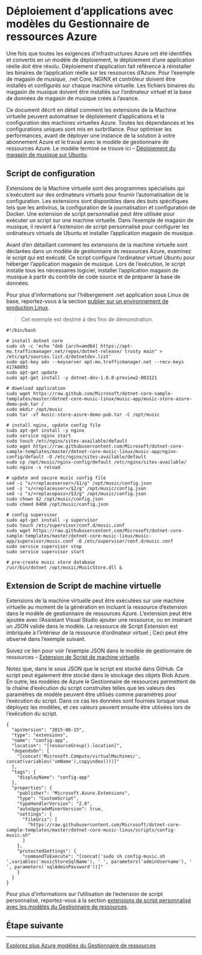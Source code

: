 <properties
   pageTitle="Automatisation du déploiement d’applications avec les Extensions de la Machine virtuelle | Microsoft Azure"
   description="Didacticiel de DotNet Core Azure VM"
   services="virtual-machines-linux"
   documentationCenter="virtual-machines"
   authors="neilpeterson"
   manager="timlt"
   editor="tysonn"
   tags="azure-service-management"/>

<tags
   ms.service="virtual-machines-linux"
   ms.devlang="na"
   ms.topic="article"
   ms.tgt_pltfrm="vm-linux"
   ms.workload="infrastructure"
   ms.date="09/21/2016"
   ms.author="nepeters"/>

# <a name="application-deployment-with-azure-resource-manager-templates"></a>Déploiement d’applications avec modèles du Gestionnaire de ressources Azure

Une fois que toutes les exigences d’infrastructures Azure ont été identifiés et convertis en un modèle de déploiement, le déploiement d’une application réelle doit être résolu. Déploiement d’application fait référence à réinstaller les binaires de l’application réelle sur les ressources d’Azure. Pour l’exemple de magasin de musique, .net Core, NGINX et contrôleur doivent être installés et configurés sur chaque machine virtuelle. Les fichiers binaires du magasin de musique doivent être installés sur l’ordinateur virtuel et la base de données de magasin de musique créés à l’avance.

Ce document décrit en détail comment les extensions de la Machine virtuelle peuvent automatiser le déploiement d’applications et la configuration des machines virtuelles Azure. Toutes les dépendances et les configurations uniques sont mis en surbrillance. Pour optimiser les performances, avant de déployer une instance de la solution à votre abonnement Azure et le travail avec le modèle de gestionnaire de ressources Azure. Le modèle terminé se trouve ici – [Déploiement du magasin de musique sur Ubuntu](https://github.com/Microsoft/dotnet-core-sample-templates/tree/master/dotnet-core-music-linux).

## <a name="configuration-script"></a>Script de configuration

Extensions de la Machine virtuelle sont des programmes spécialisés qui s’exécutent sur des ordinateurs virtuels pour fournir l’automatisation de la configuration. Les extensions sont disponibles dans des buts spécifiques tels que les antivirus, la configuration de la journalisation et configuration de Docker. Une extension de script personnalisé peut être utilisée pour exécuter un script sur une machine virtuelle. Dans l’exemple de magasin de musique, il revient à l’extension de script personnalisé pour configurer les ordinateurs virtuels de Ubuntu et installer l’application magasin de musique.

Avant d’en détaillant comment les extensions de la machine virtuelle sont déclarées dans un modèle de gestionnaire de ressources Azure, examinez le script qui est exécuté. Ce script configure l’ordinateur virtuel Ubuntu pour héberger l’application magasin de musique. Lors de l’exécution, le script installe tous les nécessaires logiciel, installer l’application magasin de musique à partir du contrôle de code source et de préparer la base de données. 

Pour plus d’informations sur l’hébergement .net application sous Linux de base, reportez-vous à la section [publier sur un environnement de production Linux](https://docs.asp.net/en/latest/publishing/linuxproduction.html). 

> Cet exemple est destiné à des fins de démonstration.

```none
#!/bin/bash

# install dotnet core
sudo sh -c 'echo "deb [arch=amd64] https://apt-mo.trafficmanager.net/repos/dotnet-release/ trusty main" > /etc/apt/sources.list.d/dotnetdev.list'
sudo apt-key adv --keyserver apt-mo.trafficmanager.net --recv-keys 417A0893
sudo apt-get update
sudo apt-get install -y dotnet-dev-1.0.0-preview2-003121

# download application
sudo wget https://raw.github.com/Microsoft/dotnet-core-sample-templates/master/dotnet-core-music-linux/music-app/music-store-azure-demo-pub.tar /
sudo mkdir /opt/music
sudo tar -xf music-store-azure-demo-pub.tar -C /opt/music

# install nginx, update config file
sudo apt-get install -y nginx
sudo service nginx start
sudo touch /etc/nginx/sites-available/default
sudo wget https://raw.githubusercontent.com/Microsoft/dotnet-core-sample-templates/master/dotnet-core-music-linux/music-app/nginx-config/default -O /etc/nginx/sites-available/default
sudo cp /opt/music/nginx-config/default /etc/nginx/sites-available/
sudo nginx -s reload

# update and secure music config file
sed -i "s/<replaceserver>/$1/g" /opt/music/config.json
sed -i "s/<replaceuser>/$2/g" /opt/music/config.json
sed -i "s/<replacepass>/$3/g" /opt/music/config.json
sudo chown $2 /opt/music/config.json
sudo chmod 0400 /opt/music/config.json

# config supervisor
sudo apt-get install -y supervisor
sudo touch /etc/supervisor/conf.d/music.conf
sudo wget https://raw.githubusercontent.com/Microsoft/dotnet-core-sample-templates/master/dotnet-core-music-linux/music-app/supervisor/music.conf -O /etc/supervisor/conf.d/music.conf
sudo service supervisor stop
sudo service supervisor start

# pre-create music store database
/usr/bin/dotnet /opt/music/MusicStore.dll &
```

## <a name="vm-script-extension"></a>Extension de Script de machine virtuelle

Extensions de la machine virtuelle peut être exécutées sur une machine virtuelle au moment de la génération en incluant la ressource d’extension dans le modèle de gestionnaire de ressources Azure. L’extension peut être ajoutée avec l’Assistant Visual Studio ajouter une ressource, ou en insérant un JSON valide dans le modèle. La ressource de Script Extension est imbriquée à l’intérieur de la ressource d’ordinateur virtuel ; Ceci peut être observé dans l’exemple suivant.

Suivez ce lien pour voir l’exemple JSON dans le modèle de gestionnaire de ressources – [Extension de Script de machine virtuelle](https://github.com/Microsoft/dotnet-core-sample-templates/blob/master/dotnet-core-music-linux/azuredeploy.json#L359). 

Notez que, dans le sous JSON que le script est stocké dans GitHub. Ce script peut également être stocké dans le stockage des objets Blob Azure. En outre, les modèles de Azure le Gestionnaire de ressources permettent de la chaîne d’exécution du script construites telles que les valeurs des paramètres de modèle peuvent être utilisés comme paramètres pour l’exécution du script. Dans ce cas les données sont fournies lorsque vous déployez les modèles, et ces valeurs peuvent ensuite être utilisées lors de l’exécution du script.

```none
{
  "apiVersion": "2015-06-15",
  "type": "extensions",
  "name": "config-app",
  "location": "[resourceGroup().location]",
  "dependsOn": [
    "[concat('Microsoft.Compute/virtualMachines/', concat(variables('vmName'),copyindex()))]"
  ],
  "tags": {
    "displayName": "config-app"
  },
  "properties": {
    "publisher": "Microsoft.Azure.Extensions",
    "type": "CustomScript",
    "typeHandlerVersion": "2.0",
    "autoUpgradeMinorVersion": true,
    "settings": {
      "fileUris": [
        "https://raw.githubusercontent.com/Microsoft/dotnet-core-sample-templates/master/dotnet-core-music-linux/scripts/config-music.sh"
      ]
    },
    "protectedSettings": {
      "commandToExecute": "[concat('sudo sh config-music.sh ',variables('musicStoreSqlName'), ' ', parameters('adminUsername'), ' ', parameters('sqlAdminPassword'))]"
    }
  }
}
```

Pour plus d’informations sur l’utilisation de l’extension de script personnalisé, reportez-vous à la section [extensions de script personnalisé avec les modèles du Gestionnaire de ressources](./virtual-machines-linux-extensions-customscript.md).

## <a name="next-step"></a>Étape suivante

<hr>

[Explorez plus Azure modèles du Gestionnaire de ressources](https://github.com/Azure/azure-quickstart-templates)
